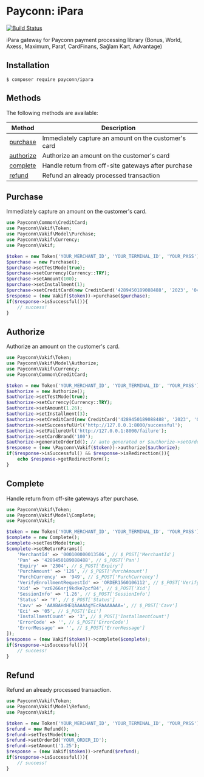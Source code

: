 # Payconn: iPara

[![Build Status](https://travis-ci.com/payconn/ipara.svg?branch=master)](https://travis-ci.com/payconn/ipara)

iPara gateway for Payconn payment processing library (Bonus, World, Axess, Maximum, Paraf, CardFinans, Sağlam Kart, Advantage)

## Installation

    $ composer require payconn/ipara

## Methods

The following methods are available:

Method | Description
--- | --- 
[purchase](#purchase)| Immediately capture an amount on the customer's card
[authorize](#authorize)| Authorize an amount on the customer's card
[complete](#complete)| Handle return from off-site gateways after purchase
[refund](#refund)| Refund an already processed transaction

## Purchase

Immediately capture an amount on the customer's card.

```php
use Payconn\Common\CreditCard;
use Payconn\Vakif\Token;
use Payconn\Vakif\Model\Purchase;
use Payconn\Vakif\Currency;
use Payconn\Vakif;

$token = new Token('YOUR_MERCHANT_ID', 'YOUR_TERMINAL_ID', 'YOUR_PASS');
$purchase = new Purchase();
$purchase->setTestMode(true);
$purchase->setCurrency(Currency::TRY);
$purchase->setAmount(100);
$purchase->setInstallment(1);
$purchase->setCreditCard(new CreditCard('4289450189088488', '2023', '04', '060'));
$response = (new Vakif($token))->purchase($purchase);
if($response->isSuccessful()){
    // success!
}
```

## Authorize

Authorize an amount on the customer's card.

```php
use Payconn\Vakif\Token;
use Payconn\Vakif\Model\Authorize;
use Payconn\Vakif\Currency;
use Payconn\Common\CreditCard;

$token = new Token('YOUR_MERCHANT_ID', 'YOUR_TERMINAL_ID', 'YOUR_PASS');
$authorize = new Authorize();
$authorize->setTestMode(true);
$authorize->setCurrency(Currency::TRY);
$authorize->setAmount(1.26);
$authorize->setInstallment(3);
$authorize->setCreditCard(new CreditCard('4289450189088488', '2023', '04', '060'));
$authorize->setSuccessfulUrl('http://127.0.0.1:8000/successful');
$authorize->setFailureUrl('http://127.0.0.1:8000/failure');
$authorize->setCardBrand('100');
$authorize->generateOrderId(); // auto generated or $authorize->setOrderId('YOUR_ORDER_ID');
$response = (new \Payconn\Vakif($token))->authorize($authorize);
if($response->isSuccessful() && $response->isRedirection()){
    echo $response->getRedirectForm();
}
```

## Complete

Handle return from off-site gateways after purchase.

```php
use Payconn\Vakif\Token;
use Payconn\Vakif\Model\Complete;
use Payconn\Vakif;

$token = new Token('YOUR_MERCHANT_ID', 'YOUR_TERMINAL_ID', 'YOUR_PASS');
$complete = new Complete();
$complete->setTestMode(true);
$complete->setReturnParams([
    'MerchantId' => '000100000013506', // $_POST['MerchantId']
    'Pan' => '4289450189088488', // $_POST['Pan']
    'Expiry' => '2304', // $_POST['Expiry']
    'PurchAmount' => '126', // $_POST['PurchAmount']
    'PurchCurrency' => '949', // $_POST['PurchCurrency']
    'VerifyEnrollmentRequestId' => 'ORDER1560106112', // $_POST['VerifyEnrollmentRequestId']
    'Xid' => 'vz6266srj9kdke7pcf84', // $_POST['Xid']
    'SessionInfo' => '1.26', // $_POST['SessionInfo']
    'Status' => 'Y', // $_POST['Status']
    'Cavv' => 'AAABAHdHEQAAAAAgYEcRAAAAAAA=', // $_POST['Cavv']
    'Eci' => '05', // $_POST['Eci']
    'InstallmentCount' => '3', // $_POST['InstallmentCount']
    'ErrorCode' => '', // $_POST['ErrorCode']
    'ErrorMessage' => '', // $_POST['ErrorMessage']
]);
$response = (new Vakif($token))->complete($complete);
if($response->isSuccessful()){
    // success!
}
```

## Refund

Refund an already processed transaction.

```php
use Payconn\Vakif\Token;
use Payconn\Vakif\Model\Refund;
use Payconn\Vakif;

$token = new Token('YOUR_MERCHANT_ID', 'YOUR_TERMINAL_ID', 'YOUR_PASS');
$refund = new Refund();
$refund->setTestMode(true);
$refund->setOrderId('YOUR_ORDER_ID');
$refund->setAmount('1.25');
$response = (new Vakif($token))->refund($refund);
if($response->isSuccessful()){
    // success!
}
```
